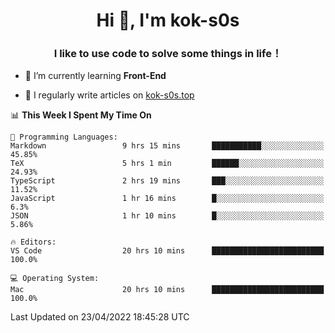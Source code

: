<h1 align="center">Hi 👋, I'm kok-s0s</h1>
<h3 align="center">I like to use code to solve some things in life！</h3>

- 🌱 I’m currently learning **Front-End**

- 📝 I regularly write articles on [kok-s0s.top](https://kok-s0s.top/)



<!--START_SECTION:waka-->
📊 **This Week I Spent My Time On** 

```text
💬 Programming Languages: 
Markdown                 9 hrs 15 mins       ███████████░░░░░░░░░░░░░░   45.85% 
TeX                      5 hrs 1 min         ██████░░░░░░░░░░░░░░░░░░░   24.93% 
TypeScript               2 hrs 19 mins       ███░░░░░░░░░░░░░░░░░░░░░░   11.52% 
JavaScript               1 hr 16 mins        █░░░░░░░░░░░░░░░░░░░░░░░░   6.3% 
JSON                     1 hr 10 mins        █░░░░░░░░░░░░░░░░░░░░░░░░   5.86%

🔥 Editors: 
VS Code                  20 hrs 10 mins      █████████████████████████   100.0%

💻 Operating System: 
Mac                      20 hrs 10 mins      █████████████████████████   100.0%

```


 Last Updated on 23/04/2022 18:45:28 UTC
<!--END_SECTION:waka-->
